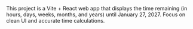 <!-- Use this file to provide workspace-specific custom instructions to Copilot. For more details, visit https://code.visualstudio.com/docs/copilot/copilot-customization#_use-a-githubcopilotinstructionsmd-file -->

This project is a Vite + React web app that displays the time remaining (in hours, days, weeks, months, and years) until January 27, 2027. Focus on clean UI and accurate time calculations.
